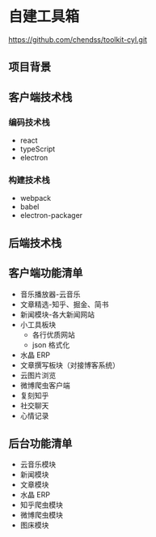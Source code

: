 # 自建工具箱

https://github.com/chendss/toolkit-cyl.git

## 项目背景

## 客户端技术栈

### 编码技术栈

- react
- typeScript
- electron

### 构建技术栈

- webpack
- babel
- electron-packager

## 后端技术栈

## 客户端功能清单

- 音乐播放器-云音乐
- 文章精选-知乎、掘金、简书
- 新闻模块-各大新闻网站
- 小工具板块
  - 各行优质网站
  - json 格式化
- 水晶 ERP
- 文章撰写板块（对接博客系统）
- 云图片浏览
- 微博爬虫客户端
- 复刻知乎
- 社交聊天
- 心情记录

## 后台功能清单

- 云音乐模块
- 新闻模块
- 文章模块
- 水晶 ERP
- 知乎爬虫模块
- 微博爬虫模块
- 图床模块
